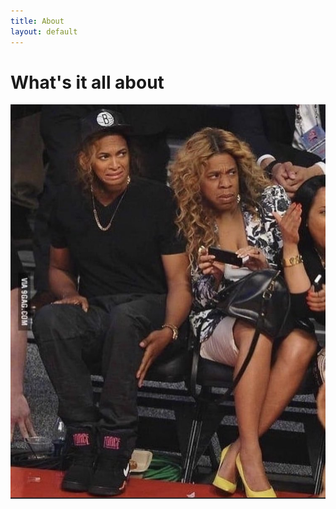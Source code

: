 ```yaml
---
title: About
layout: default
---
```


<h1>What's it all about</h1>

<img src="images/foo.jpg" alt="foo" />
